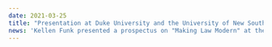 ```yaml
---
date: 2021-03-25
title: "Presentation at Duke University and the University of New South Wales"
news: 'Kellen Funk presented a prospectus on "Making Law Modern" at the [New Approaches to Digital Legal History](https://www.eventbrite.com.au/e/new-approaches-to-digital-legal-history-tickets-140919384673) workshop at Duke University and the University of New South Wales.'
---
```


